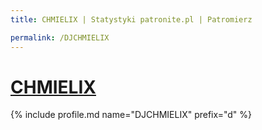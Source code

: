 ```yaml
---
title: CHMIELIX | Statystyki patronite.pl | Patromierz

permalink: /DJCHMIELIX
---
```


# [CHMIELIX](https://patronite.pl/DJCHMIELIX)

{% include profile.md name="DJCHMIELIX" prefix="d" %}
